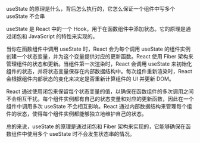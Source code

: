 useState 的原理是什么，背后怎么执行的，它怎么保证一个组件中写多个 useState 不会串


useState 是 React 中的一个 Hook，用于在函数组件中添加状态。它的原理是通过闭包和 JavaScript 的特性来实现的。

当你在函数组件中调用 useState 时，React 会为每个调用 useState 的组件实例创建一个状态变量，并为这个变量提供对应的更新函数。React 使用 Fiber 架构来管理组件的状态和更新。当组件第一次渲染时，React 会调用 useState 来初始化组件的状态，并将状态变量保存在内部数据结构中。每次组件重新渲染时，React 会根据组件内部状态的变化来决定是否重新计算组件的 UI 并更新 DOM。

React 通过使用闭包来保留每个状态变量的值，以确保在函数组件的多次调用之间不会相互干扰。每个组件实例都有自己的状态变量和对应的更新函数，因此在一个组件中调用多次 useState 不会相互影响。React 通过内部数据结构来管理每个组件的状态，使得每个组件实例都能够独立地维护自己的状态。

总的来说，useState 的原理是通过闭包和 Fiber 架构来实现的，它能够确保在函数组件中使用多个 useState 时不会发生状态串的情况。